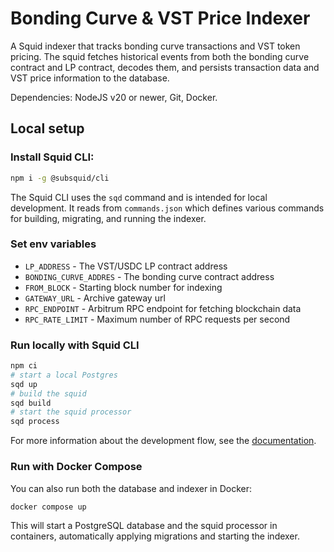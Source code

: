# Bonding Curve & VST Price Indexer

A Squid indexer that tracks bonding curve transactions and VST token pricing. The squid fetches historical events from both the bonding curve contract and LP contract, decodes them, and persists transaction data and VST price information to the database.

Dependencies: NodeJS v20 or newer, Git, Docker.

## Local setup

### Install Squid CLI:

```bash
npm i -g @subsquid/cli
```

The Squid CLI uses the `sqd` command and is intended for local development. It reads from `commands.json` which defines various commands for building, migrating, and running the indexer.

### Set env variables

- `LP_ADDRESS` - The VST/USDC LP contract address
- `BONDING_CURVE_ADDRES` - The bonding curve contract address
- `FROM_BLOCK` - Starting block number for indexing
- `GATEWAY_URL` - Archive gateway url
- `RPC_ENDPOINT` - Arbitrum RPC endpoint for fetching blockchain data
- `RPC_RATE_LIMIT` - Maximum number of RPC requests per second

### Run locally with Squid CLI

```bash
npm ci
# start a local Postgres
sqd up
# build the squid
sqd build
# start the squid processor
sqd process
```

For more information about the development flow, see the [documentation](https://docs.sqd.ai/sdk/how-to-start/squid-from-scratch/).

### Run with Docker Compose

You can also run both the database and indexer in Docker:

```bash
docker compose up
```

This will start a PostgreSQL database and the squid processor in containers, automatically applying migrations and starting the indexer.
